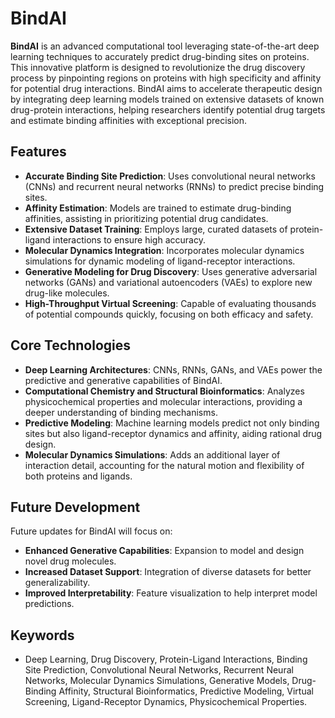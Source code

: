 # BindAI

**BindAI** is an advanced computational tool leveraging state-of-the-art deep learning techniques to accurately predict drug-binding sites on proteins. This innovative platform is designed to revolutionize the drug discovery process by pinpointing regions on proteins with high specificity and affinity for potential drug interactions. BindAI aims to accelerate therapeutic design by integrating deep learning models trained on extensive datasets of known drug-protein interactions, helping researchers identify potential drug targets and estimate binding affinities with exceptional precision.

## Features

- **Accurate Binding Site Prediction**: Uses convolutional neural networks (CNNs) and recurrent neural networks (RNNs) to predict precise binding sites.
- **Affinity Estimation**: Models are trained to estimate drug-binding affinities, assisting in prioritizing potential drug candidates.
- **Extensive Dataset Training**: Employs large, curated datasets of protein-ligand interactions to ensure high accuracy.
- **Molecular Dynamics Integration**: Incorporates molecular dynamics simulations for dynamic modeling of ligand-receptor interactions.
- **Generative Modeling for Drug Discovery**: Uses generative adversarial networks (GANs) and variational autoencoders (VAEs) to explore new drug-like molecules.
- **High-Throughput Virtual Screening**: Capable of evaluating thousands of potential compounds quickly, focusing on both efficacy and safety.

## Core Technologies

- **Deep Learning Architectures**: CNNs, RNNs, GANs, and VAEs power the predictive and generative capabilities of BindAI.
- **Computational Chemistry and Structural Bioinformatics**: Analyzes physicochemical properties and molecular interactions, providing a deeper understanding of binding mechanisms.
- **Predictive Modeling**: Machine learning models predict not only binding sites but also ligand-receptor dynamics and affinity, aiding rational drug design.
- **Molecular Dynamics Simulations**: Adds an additional layer of interaction detail, accounting for the natural motion and flexibility of both proteins and ligands.

## Future Development

Future updates for BindAI will focus on:

- **Enhanced Generative Capabilities**: Expansion to model and design novel drug molecules.
- **Increased Dataset Support**: Integration of diverse datasets for better generalizability.
- **Improved Interpretability**: Feature visualization to help interpret model predictions.

## Keywords

- Deep Learning, Drug Discovery, Protein-Ligand Interactions, Binding Site Prediction, Convolutional Neural Networks, Recurrent Neural Networks, Molecular Dynamics Simulations, Generative Models, Drug-Binding Affinity, Structural Bioinformatics, Predictive Modeling, Virtual Screening, Ligand-Receptor Dynamics, Physicochemical Properties.


